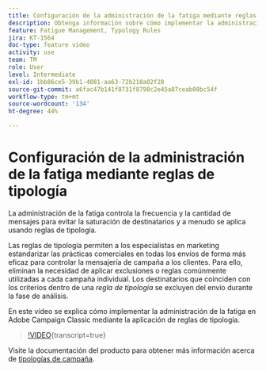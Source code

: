 ```yaml
---
title: Configuración de la administración de la fatiga mediante reglas de tipología en Adobe Campaign Classic
description: Obtenga información sobre cómo implementar la administración de la fatiga mediante la aplicación de reglas de tipología.
feature: Fatigue Management, Typology Rules
jira: KT-1564
doc-type: feature video
activity: use
team: TM
role: User
level: Intermediate
exl-id: 1bb86ce5-39b1-4081-aa63-72b218a02f28
source-git-commit: a6fac47b141f8731f8798c2e45a87ceab08bc54f
workflow-type: tm+mt
source-wordcount: '134'
ht-degree: 44%

---
```


# Configuración de la administración de la fatiga mediante reglas de tipología

La administración de la fatiga controla la frecuencia y la cantidad de mensajes para evitar la saturación de destinatarios y a menudo se aplica usando reglas de tipología.

Las reglas de tipología permiten a los especialistas en marketing estandarizar las prácticas comerciales en todas los envíos de forma más eficaz para controlar la mensajería de campaña a los clientes. Para ello, eliminan la necesidad de aplicar exclusiones o reglas comúnmente utilizadas a cada campaña individual. Los destinatarios que coinciden con los criterios dentro de una *regla de tipología* se excluyen del envío durante la fase de análisis.

En este vídeo se explica cómo implementar la administración de la fatiga en Adobe Campaign Classic mediante la aplicación de reglas de tipología.

>[!VIDEO](https://video.tv.adobe.com/v/25090?quality=12&learn=on){transcript=true}

Visite la documentación del producto para obtener más información acerca de [tipologías de campaña](https://experienceleague.adobe.com/docs/campaign-classic/using/orchestrating-campaigns/campaign-optimization/about-campaign-typologies.html?lang=es).

